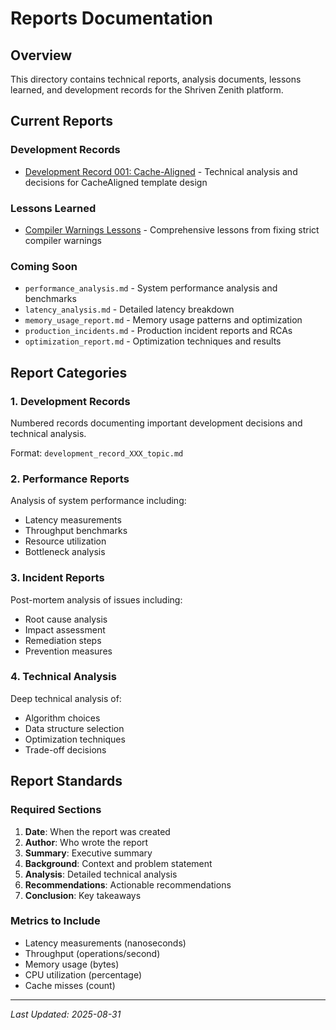 # Reports Documentation

## Overview
This directory contains technical reports, analysis documents, lessons learned, and development records for the Shriven Zenith platform.

## Current Reports

### Development Records
- [Development Record 001: Cache-Aligned](development_record_001_cache_aligned.md) - Technical analysis and decisions for CacheAligned template design

### Lessons Learned
- [Compiler Warnings Lessons](compiler_warnings_lessons.md) - Comprehensive lessons from fixing strict compiler warnings

### Coming Soon
- `performance_analysis.md` - System performance analysis and benchmarks
- `latency_analysis.md` - Detailed latency breakdown
- `memory_usage_report.md` - Memory usage patterns and optimization
- `production_incidents.md` - Production incident reports and RCAs
- `optimization_report.md` - Optimization techniques and results

## Report Categories

### 1. Development Records
Numbered records documenting important development decisions and technical analysis.

Format: `development_record_XXX_topic.md`

### 2. Performance Reports
Analysis of system performance including:
- Latency measurements
- Throughput benchmarks
- Resource utilization
- Bottleneck analysis

### 3. Incident Reports
Post-mortem analysis of issues including:
- Root cause analysis
- Impact assessment
- Remediation steps
- Prevention measures

### 4. Technical Analysis
Deep technical analysis of:
- Algorithm choices
- Data structure selection
- Optimization techniques
- Trade-off decisions

## Report Standards

### Required Sections
1. **Date**: When the report was created
2. **Author**: Who wrote the report
3. **Summary**: Executive summary
4. **Background**: Context and problem statement
5. **Analysis**: Detailed technical analysis
6. **Recommendations**: Actionable recommendations
7. **Conclusion**: Key takeaways

### Metrics to Include
- Latency measurements (nanoseconds)
- Throughput (operations/second)
- Memory usage (bytes)
- CPU utilization (percentage)
- Cache misses (count)

---
*Last Updated: 2025-08-31*